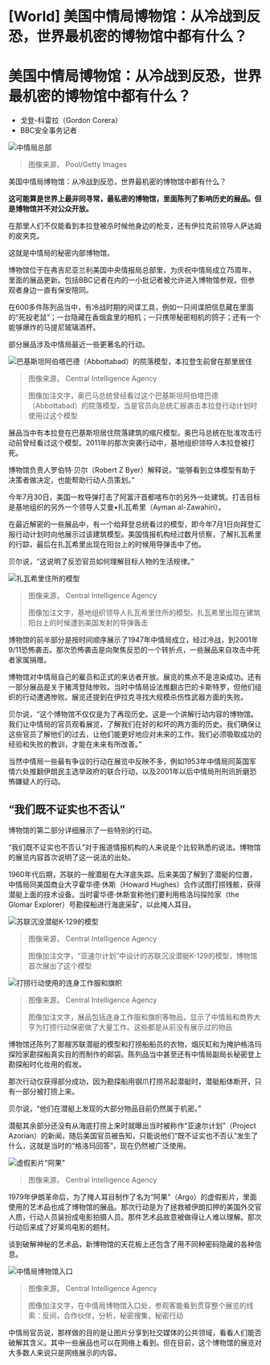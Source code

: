# [World] 美国中情局博物馆：从冷战到反恐，世界最机密的博物馆中都有什么？

#  美国中情局博物馆：从冷战到反恐，世界最机密的博物馆中都有什么？

  * 戈登-科雷拉（Gordon Corera） 
  * BBC安全事务记者 


![中情局总部](_117877769_gettyimages-632318898.jpg)

> 图像来源，  Pool/Getty Images

美国中情局博物馆：从冷战到反恐，世界最机密的博物馆中都有什么？

**这可能算是世界上最非同寻常，最私密的博物馆，里面陈列了影响历史的展品。但是博物馆并不对公众开放。**

在那里人们不仅能看到本拉登被杀时候他身边的枪支，还有伊拉克前领导人萨达姆的皮夹克。

这就是中情局的秘密内部博物馆。

博物馆位于在弗吉尼亚兰利美国中央情报局总部里，为庆祝中情局成立75周年，里面的展品更新。包括BBC记者在内的一小批记者被允许进入博物馆参观，但参观者身边一直有保安陪同。

在600多件陈列品当中，有冷战时期的间谍工具，例如一只间谍把信息藏在里面的“死投老鼠”；一台隐藏在香烟盒里的相机；一只携带秘密相机的鸽子；还有一个能够爆炸的马提尼玻璃酒杯。

部分展品涉及中情局最近一些更著名的行动。

![巴基斯坦阿伯塔巴德（Abbottabad）的院落模型，本拉登生前曾在那里居住](_126839871_a9b86a27-4714-4d14-b725-96b62c1c2efa.jpg)

> 图像来源，  Central Intelligence Agency
>
> 图像加注文字，奥巴马总统曾经看过这个巴基斯坦阿伯塔巴德（Abbottabad）的院落模型，当是官员向总统汇报袭击本拉登行动计划时使用过这个模型

展品当中有本拉登在巴基斯坦居住院落建筑的缩尺模型。奥巴马总统在批准攻击行动前曾经看过这个模型。2011年的那次突袭行动中，基地组织领导人本拉登被打死。

博物馆负责人罗伯特·贝尔（Robert Z Byer）解释说，“能够看到立体模型有助于决策者做决定，也能帮助行动人员策划。”

今年7月30日，美国一枚导弹打击了阿富汗首都喀布尔的另外一处建筑。打击目标是基地组织的另外一个领导人艾曼•扎瓦希里（Ayman al-Zawahiri）。

在最近解密的一些展品中，有一个给拜登总统看过的模型，即今年7月1日向拜登汇报行动计划时向他展示过该建筑模型。美国情报机构经过数月侦察，了解扎瓦希里的行踪，最后在扎瓦希里出现在阳台上的时候用导弹击中了他。

贝尔说，“这说明了反恐官员如何理解目标人物的生活规律。”

![扎瓦希里住所的模型](_126839875_bc0dda4c-c1fe-4611-b27d-bdf8278cfa99.jpg)

> 图像来源，  Central Intelligence Agency
>
> 图像加注文字，基地组织领导人扎瓦希里住所的模型。扎瓦希里出现在建筑阳台上的时候遭到美国发射的导弹轰击

博物馆的前半部分是按时间顺序展示了1947年中情局成立，经过冷战，到2001年9/11恐怖袭击。那次恐怖袭击是向聚焦反恐的一个转折点，一些展品来自攻击中死者家属捐赠。

博物馆对中情局自己的雇员和正式的来访者开放。展览的焦点不是渲染成功。还有一部分展品是关于猪湾登陆惨败。当时中情局设法推翻古巴的卡斯特罗，但他们组织的行动遭遇惨败。展览还提到在伊拉克寻找大规模杀伤性武器方面的失败。

贝尔说，“这个博物馆不仅仅是为了再现历史。这是一个讲解行动内容的博物馆。我们让中情局的官员观看展览，了解我们在好的和坏的两方面的历史。我们确保让这些官员了解他们的过去，让他们能更好地应对未来的工作。我们必须吸取成功的经验和失败的教训，才能在未来有所改善。”

当然中情局一些最有争议的行动在展览中反映不多，例如1953年中情局同英国军情六处推翻伊朗民主选举政府的联合行动，以及2001年以后中情局刑刑讯折磨恐怖嫌疑人的行动。

##  “我们既不证实也不否认”

博物馆的第二部分详细展示了一些特别的行动。

“我们既不证实也不否认”对于报道情报机构的人来说是个比较熟悉的说法。博物馆的展览内容首次说明了这一说法的出处。

1960年代后期，苏联的一艘潜艇在大洋底失踪。后来美国了解到了潜艇的位置，中情局同美国商业大亨霍华德·休斯（Howard Hughes）合作试图打捞残骸，获得潜艇上面的技术设备。当时霍华德·休斯宣称他们要利用格洛玛探险家（the Glomar Explorer）号勘探船进行海底采矿，以此掩人耳目。

![苏联沉没潜艇K-129的模型](_126839873_34d7429e-4131-4829-beb7-37bc435e228a.jpg)

> 图像来源，  Central Intelligence Agency
>
> 图像加注文字，“亚速尔计划”中设计的苏联沉没潜艇K-129的模型，博物馆首次展出了这个模型

![打捞行动使用的连身工作服和旗帜](_126839874_47db7171-6618-4172-956b-3ee3520a6c7e.jpg)

> 图像来源，  Central Intelligence Agency
>
> 图像加注文字，展品包括连身工作服和旗帜等物品，显示了中情局和商界大亨为打捞行动保密做了大量工作。这些都是从前没有展示过的物品

博物馆还陈列了那艘苏联潜艇的模型和打捞船船员的衣物，烟灰缸和为掩护格洛玛探险家勘探船真实目的而制作的邮袋。陈列品当中甚至还有中情局副局长秘密登上勘探船时化妆用的假发。

那次行动仅获得部分成功，因为勘探船用钢爪打捞吊起潜艇时，潜艇船体断开，只有一部分被打捞上来。

贝尔说，“他们在潜艇上发现的大部分物品目前仍然属于机密。”

潜艇其余部分还没有从海底打捞上来时就曝出当时被称作“亚速尔计划”（Project Azorian）的新闻，随后美国官员被告知，只能说他们“既不证实也不否认”发生了什么，这就是当时的“格洛玛回答”，现在仍然被广泛使用。

![虚假影片“阿果”](_126839563_argoartistconcepts-cover.jpg)

> 图像来源，  Central Intelligence Agency

1979年伊朗革命后，为了掩人耳目制作了名为“阿果”（Argo）的虚假影片，里面使用的艺术品也成了博物馆的展品。那次行动是为了拯救被伊朗扣押的美国外交官人质，行动人员装扮成电影拍摄人员。那件艺术品故意被做得让人难以理解。那次行动后来成了好莱坞电影的题材。

谈到破解神秘的艺术品，新博物馆的天花板上还包含了用不同种密码隐藏的各种信息。

![中情局博物馆入口](_126839872_7a6b77a0-c1f3-4b8e-a759-dfae08623d0d.jpg)

> 图像来源，  Central Intelligence Agency
>
> 图像加注文字，在中情局博物馆入口处，参观客能看到贯穿整个展览的线索：反间，合作伙伴，分析，秘密搜集，秘密行动

中情局官员说，那样做的目的是让图片分享到社交媒体的公共领域，看看人们能否破解其含义。其中一些展品也可以在网络上看到。但在目前，这个博物馆的展览对大多数人来说只是网络展示的内容。



